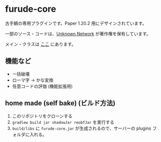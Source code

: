 # furude-core
古手鯖の専用プラグインです。Paper 1.20.2 用にデザインされています。

一部のソース・コードは、[Unknown Network](https://mc-unknown.net/) が著作権を保有しています。

メイン・クラスは [ここ](https://github.com/ryuuta0217/furude-core/blob/main/src/main/java/com/ryuuta0217/furude/FurudeCore.java) にあります。

## 機能など
* 一括破壊
* ローマ字 -> かな変換
* 任意コードの評価 (機能拡張用)

## home made (self bake) (ビルド方法)
1. このリポジトリをクローンする
2. `gradlew build jar shadowJar reobfJar` を実行する
3. `build/libs` に `furude-core.jar` が生成されるので、サーバーの plugins フォルダに入れる。